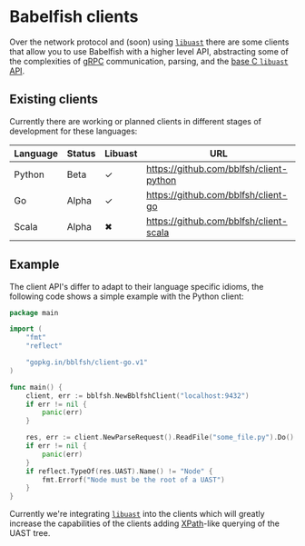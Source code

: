 # Babelfish clients

Over the network protocol and (soon) using
[`libuast`](https://github.com/bblfsh/libuast) there are some clients that allow
you to use Babelfish with a higher level API, abstracting some of the complexities
of [gRPC](https://grpc.io) communication, parsing, and the [base C `libuast`
API](https://github.com/bblfsh/libuast/tree/master/src).

## Existing clients

Currently there are working or planned clients in different stages of development
for these languages:

| Language | Status | Libuast | URL                                     |
| -------- | ------ | ------- | --------------------------------------- |
| Python   | Beta   | ✓       | https://github.com/bblfsh/client-python |
| Go       | Alpha  | ✓       | https://github.com/bblfsh/client-go     |
| Scala    | Alpha  | ✖       | https://github.com/bblfsh/client-scala  |

## Example

The client API's differ to adapt to their language specific idioms, the following
code shows a simple example with the Python client:

```go
package main

import (
	"fmt"
	"reflect"

	"gopkg.in/bblfsh/client-go.v1"
)

func main() {
	client, err := bblfsh.NewBblfshClient("localhost:9432")
	if err != nil {
		panic(err)
	}

	res, err := client.NewParseRequest().ReadFile("some_file.py").Do()
	if err != nil {
		panic(err)
	}
	if reflect.TypeOf(res.UAST).Name() != "Node" {
		fmt.Errorf("Node must be the root of a UAST")
	}
}
```

Currently we're integrating [`libuast`](https://github.com/bblfsh/libuast) into
the clients which will greatly increase the capabilities of the clients adding
[XPath](https://en.wikipedia.org/wiki/XPath)-like querying of the UAST tree.
